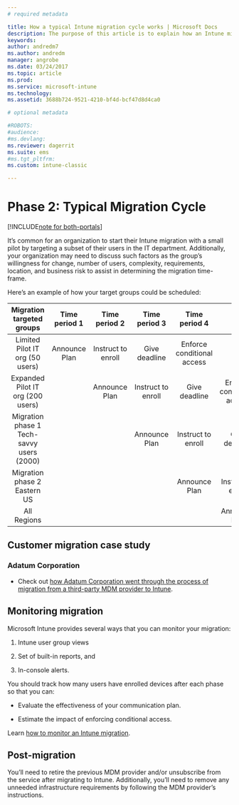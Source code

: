 ```yaml
---
# required metadata

title: How a typical Intune migration cycle works | Microsoft Docs
description: The purpose of this article is to explain how an Intune migration cycle works, and give examples on how customer handle the migration cycles.
keywords:
author: andredm7
ms.author: andredm
manager: angrobe
ms.date: 03/24/2017
ms.topic: article
ms.prod:
ms.service: microsoft-intune
ms.technology:
ms.assetid: 3688b724-9521-4210-bf4d-bcf47d8d4ca0

# optional metadata

#ROBOTS:
#audience:
#ms.devlang:
ms.reviewer: dagerrit
ms.suite: ems
#ms.tgt_pltfrm:
ms.custom: intune-classic

---
```


# Phase 2: Typical Migration Cycle

[!INCLUDE[note for both-portals](../includes/note-for-both-portals.md)]

It’s common for an organization to start their Intune migration with a small pilot by targeting a subset of their users in the IT department. Additionally, your organization may need to discuss such factors as the group’s willingness for change, number of users, complexity, requirements, location, and business risk to assist in determining the migration time-frame.

Here’s an example of how your target groups could be scheduled:

  | **Migration targeted groups** | **Time period 1** | **Time period 2** | **Time period 3** | **Time period 4** | **...**
|:---:|:---:|:---:|:---:|:---:|:---:|
| Limited Pilot IT org (50 users) | Announce Plan | Instruct to enroll | Give deadline | Enforce conditional access |  |                                                        
| Expanded Pilot IT org (200 users) |  | Announce Plan | Instruct to enroll | Give deadline | Enforce conditional access | 
| Migration phase 1 Tech-savvy users (2000) |  |  | Announce Plan | Instruct to enroll | Give deadline | 
| Migration phase 2 Eastern US |  |  |  | Announce Plan | Instruct to enroll | 
| All Regions |  |  |  |  | Announce Plan | 

## Customer migration case study

### Adatum Corporation

- Check out [how Adatum Corporation went through the process of migration from a third-party MDM provider to Intune](https://gallery.technet.microsoft.com/Intune-migration-guide-893a95e3?redir=0).

## Monitoring migration

Microsoft Intune provides several ways that you can monitor your migration:

1.  Intune user group views

2.  Set of built-in reports, and

3.  In-console alerts.

You should track how many users have enrolled devices after each phase so that you can:

-   Evaluate the effectiveness of your communication plan.

-   Estimate the impact of enforcing conditional access.

Learn [how to monitor an Intune migration](/intune-classic/deploy-use/understand-microsoft-intune-operations-by-using-reports).

## Post-migration

You’ll need to retire the previous MDM provider and/or unsubscribe from the service after migrating to Intune. Additionally, you’ll need to remove any unneeded infrastructure requirements by following the MDM provider’s instructions.
